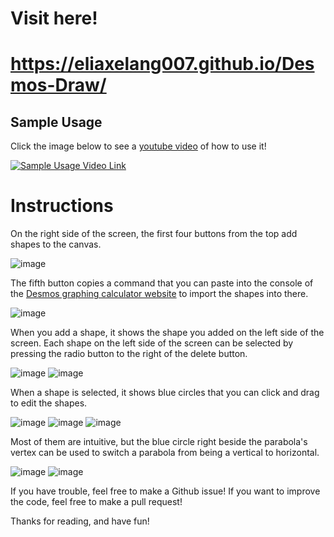 # Visit here!
# https://eliaxelang007.github.io/Desmos-Draw/

## Sample Usage
Click the image below to see a [youtube video](https://www.youtube.com/watch?v=dZ1LJud_mSw) of how to use it!

[![Sample Usage Video Link](https://github.com/user-attachments/assets/5321d31f-c996-4395-81fc-fb6372793746)](https://www.youtube.com/watch?v=dZ1LJud_mSw)

# Instructions

On the right side of the screen, the first four buttons from the top add shapes to the canvas.

![image](https://github.com/user-attachments/assets/2aae305c-a60d-4c4e-b009-62b57d6f3740)

The fifth button copies a command that you can paste into the console of the [Desmos graphing calculator website](https://www.desmos.com/calculator) to import the shapes into there.

![image](https://github.com/user-attachments/assets/553fabaa-c2ed-4031-9b78-9f7de39b18f7)

When you add a shape, it shows the shape you added on the left side of the screen.
Each shape on the left side of the screen can be selected by pressing the radio button to the right of the delete button.

![image](https://github.com/user-attachments/assets/e532019f-50cd-478b-9c6a-8c47f79f5f15)
![image](https://github.com/user-attachments/assets/a21ba72e-4d3e-4b84-93ae-3b0c5947811b)

When a shape is selected, it shows blue circles that you can click and drag to edit the shapes.

![image](https://github.com/user-attachments/assets/10587234-ca40-4ea7-aa11-2c90b7b550c7)
![image](https://github.com/user-attachments/assets/b6f7db1a-818e-4f3d-8e50-27c7e9e498c8)
![image](https://github.com/user-attachments/assets/b9208007-8be5-4fef-a717-80c66994fa37)

Most of them are intuitive, but the blue circle right beside the parabola's vertex can be used to switch a parabola from being a vertical to horizontal.

![image](https://github.com/user-attachments/assets/b9208007-8be5-4fef-a717-80c66994fa37)
![image](https://github.com/user-attachments/assets/06f82b67-ebac-4f69-89e8-52e68204c453)

If you have trouble, feel free to make a Github issue!
If you want to improve the code, feel free to make a pull request!

Thanks for reading, and have fun!

